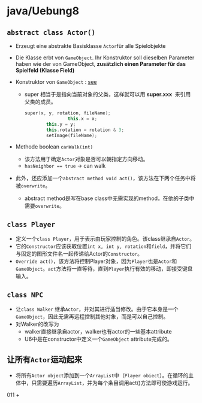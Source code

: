 # java/Uebung8

## `abstract class Actor()`

- Erzeugt eine abstrakte Basisklasse `Actor`für alle Spielobjekte
- Die Klasse erbt von `GameObject`. Ihr Konstruktor soll dieselben Parameter haben wie der von GameObject, **zusätzlich einen Parameter für das Spielfeld (Klasse Field)**
- Konstruktor von `GameObject` : [see](https://github.com/Liiiiilyy/Uebung8/blob/6a9ddc213f506d01e5b511d8213957d5e65fd2fe/src/GameObject.java#L267)
    - super 相当于是指向当前对象的父类，这样就可以用 **super.xxx**
     来引用父类的成员。
        
        ```cpp
        super(x, y, rotation, fileName);
        				this.x = x;
                this.y = y;
                this.rotation = rotation & 3;
                setImage(fileName);
        ```
        
- Methode boolean `canWalk(int)`
    - 该方法用于确定`Actor`对象是否可以朝指定方向移动。
    - `hasNeighbor == true`  → can walk
- 此外，还应添加一个`abstract method void act()`，该方法在下两个任务中将被`overwrite`。
    - abstract method是写在base class中无需实现的method，在他的子类中需要`overwrite`。

## `class Player`

- 定义一个`class Player`，用于表示由玩家控制的角色。该class继承自`Actor`。
- 它的`Constructor`应该获取位置`int x, int y, rotation`和`field`，并将它们与固定的图形文件名一起传递给Actor的`Constructor`。
- `Override act()`，该方法将控制Player对象，因为`Player`也是`Actor`和`GameObject`。`act`方法将一直等待，直到`Player`执行有效的移动，即接受键盘输入。

## `class NPC`

- 让`class Walker` 继承`Actor`，并对其进行适当修改。由于它本身是一个`GameObject`，因此无需再远程控制其他对象，而是可以自己控制。
- 对Walker的改写为
    - walker直接继承自actor，walker也有actor的一些基本attribute
    - U6中是在constructor中定义一个`GameObject`  attribute完成的。

## 让所有`Actor`运动起来

- 将所有`Actor object`添加到一个`ArrayList`中（`Player obiect`）。在循环的主体中，只需要遍历`ArrayList`，并为每个条目调用act()方法即可使游戏运行。

011 +
